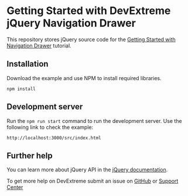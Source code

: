 # Getting Started with DevExtreme jQuery Navigation Drawer

This repository stores jQuery source code for the [Getting Started with Navigation Drawer](https://js.devexpress.com/Documentation/Guide/UI_Components/Drawer/Getting_Started_with_Navigation_Drawer/) tutorial.

## Installation

Download the example and use NPM to install required libraries.

```
npm install
```

## Development server

Run the `npm run start` command to run the development server. Use the following link to check the example:
```
http://localhost:3000/src/index.html
```

## Further help

You can learn more about jQuery API in the [jQuery documentation](https://api.jquery.com/).

To get more help on DevExtreme submit an issue on [GitHub](https://github.com/DevExpress/devextreme/issues) or [Support Center](https://www.devexpress.com/Support/Center/Question/Create)


